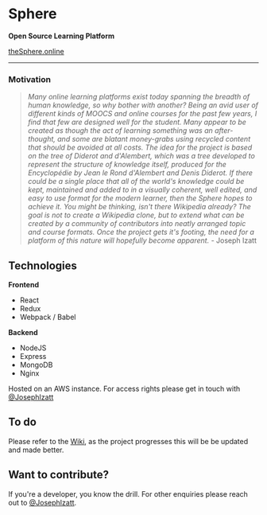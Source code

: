 # **Sphere**
**Open Source Learning Platform**

[theSphere.online](https://www.thesphere.online)

---

### Motivation

> _Many online learning platforms exist today spanning the breadth of human knowledge, so why bother with another? Being an avid user of different kinds of MOOCS and online courses for the past few years, I find that few are designed well for the student. Many appear to be created as though the act of learning something was an after-thought, and some are blatant money-grabs using recycled content that should be avoided at all costs. The idea for the project is based on the tree of Diderot and d'Alembert, which was a tree developed to represent the structure of knowledge itself, produced for the Encyclopédie by Jean le Rond d'Alembert and Denis Diderot. If there could be a single place that all of the world's knowledge could be kept, maintained and added to in a visually coherent, well edited, and easy to use format for the modern learner, then the Sphere hopes to achieve it. You might be thinking, isn't there Wikipedia already? The goal is not to create a Wikipedia clone, but to extend what can be created by a community of contributors into neatly arranged topic and course formats. Once the project gets it's footing, the need for a platform of this nature will hopefully become apparent._ - Joseph Izatt


## Technologies

**Frontend**
* React
* Redux
* Webpack / Babel

**Backend**
* NodeJS
* Express
* MongoDB
* Nginx

Hosted on an AWS instance. For access rights please get in touch with [@JosephIzatt](https://twitter.com/JosephIzatt)


## To do

Please refer to the [Wiki](https://github.com/teamsphere/Sphere/wiki), as the project progresses this will be be updated and made better.


## Want to contribute?

If you're a developer, you know the drill. For other enquiries please reach out to [@JosephIzatt](https://twitter.com/JosephIzatt).

